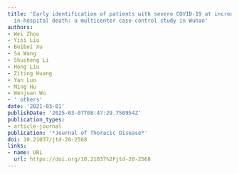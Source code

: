 ```yaml
---
title: 'Early identification of patients with severe COVID-19 at increased risk of
  in-hospital death: a multicenter case-control study in Wuhan'
authors:
- Wei Zhou
- Yisi Liu
- Beibei Xu
- Sa Wang
- Shusheng Li
- Hong Liu
- Ziting Huang
- Yan Luo
- Ming Hu
- Wenjuan Wu
- ' others'
date: '2021-03-01'
publishDate: '2025-03-07T08:47:29.750954Z'
publication_types:
- article-journal
publication: '*Journal of Thoracic Disease*'
doi: 10.21037/jtd-20-2568
links:
- name: URL
  url: https://doi.org/10.21037%2Fjtd-20-2568
---
```

